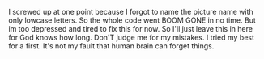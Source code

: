I screwed up at one point because I forgot to name the picture name with only lowcase letters. So the whole code went BOOM GONE in no time. But im too depressed and tired to fix this for now.
So I'll just leave this in here for God knows how long.
Don'T judge me for my mistakes. I tried my best for a first.
It's not my fault that human brain can forget things.
